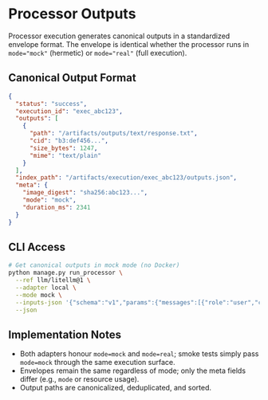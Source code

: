 # Processor Outputs

Processor execution generates canonical outputs in a standardized envelope format. The envelope is identical whether the processor runs in `mode="mock"` (hermetic) or `mode="real"` (full execution).

## Canonical Output Format

```json
{
  "status": "success",
  "execution_id": "exec_abc123",
  "outputs": [
    {
      "path": "/artifacts/outputs/text/response.txt",
      "cid": "b3:def456...",
      "size_bytes": 1247,
      "mime": "text/plain"
    }
  ],
  "index_path": "/artifacts/execution/exec_abc123/outputs.json",
  "meta": {
    "image_digest": "sha256:abc123...",
    "mode": "mock",
    "duration_ms": 2341
  }
}
```

## CLI Access

```bash
# Get canonical outputs in mock mode (no Docker)
python manage.py run_processor \
  --ref llm/litellm@1 \
  --adapter local \
  --mode mock \
  --inputs-json '{"schema":"v1","params":{"messages":[{"role":"user","content":"Hello"}]}}' \
  --json
```

## Implementation Notes

- Both adapters honour `mode=mock` and `mode=real`; smoke tests simply pass `mode=mock` through the same execution surface.
- Envelopes remain the same regardless of mode; only the meta fields differ (e.g., `mode` or resource usage).
- Output paths are canonicalized, deduplicated, and sorted.
